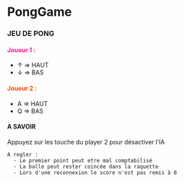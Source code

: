 # PongGame

<h3> JEU DE PONG </h3>
    <h4 style="color: #FF1493;"> Joueur 1 : </h4>
    <ul>
        <li> &uarr; => HAUT </li>
        <li> &darr; => BAS </li>
    </ul>
    <h4 style="color: #FF4500;"> Joueur 2 : </h4>
    <ul>
        <li> A => HAUT</li>
        <li> Q => BAS </li>
    </ul>
    <h4> A SAVOIR</h4>
    <p> Appuyez sur les touche du player 2 pour désactiver l'IA</p>
    
    A regler :
      - Le premier point peut etre mal comptabilisé
      - La balle peut rester coincée dans la raquette
      - Lors d'une reconnexion le score n'est pas remis à 0
